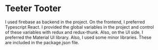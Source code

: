 # Teeter Tooter

I used firebase as backend in the project. On the frontend, I preferred Typescript React. I provided the global variables in the project and control of these variables with redux and redux-thunk. Also, on the UI side, I preferred the Material UI library. Also, I used some minor libraries. These are included in the package.json file.
